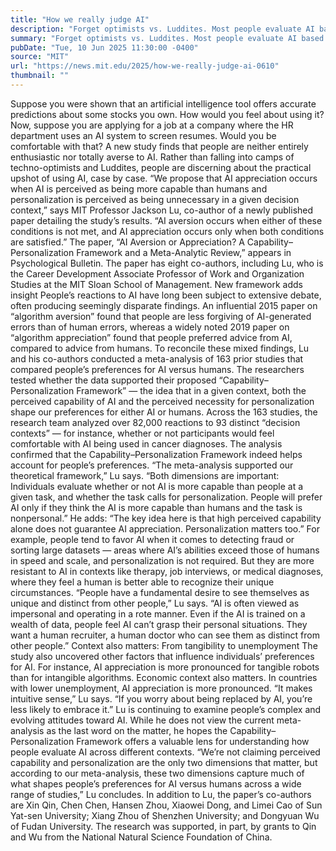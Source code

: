 ```yaml
---
title: "How we really judge AI"
description: "Forget optimists vs. Luddites. Most people evaluate AI based on its perceived capability and their need for personalization."
summary: "Forget optimists vs. Luddites. Most people evaluate AI based on its perceived capability and their need for personalizat"
pubDate: "Tue, 10 Jun 2025 11:30:00 -0400"
source: "MIT"
url: "https://news.mit.edu/2025/how-we-really-judge-ai-0610"
thumbnail: ""
---
```


Suppose you were shown that an artificial intelligence tool offers accurate predictions about some stocks you own. How would you feel about using it? Now, suppose you are applying for a job at a company where the HR department uses an AI system to screen resumes. Would you be comfortable with that?
A new study finds that people are neither entirely enthusiastic nor totally averse to AI. Rather than falling into camps of techno-optimists and Luddites, people are discerning about the practical upshot of using AI, case by case.
“We propose that AI appreciation occurs when AI is perceived as being more capable than humans and personalization is perceived as being unnecessary in a given decision context,” says MIT Professor Jackson Lu, co-author of a newly published paper detailing the study’s results. “AI aversion occurs when either of these conditions is not met, and AI appreciation occurs only when both conditions are satisfied.”
The paper, “AI Aversion or Appreciation? A Capability–Personalization Framework and a Meta-Analytic Review,” appears in Psychological Bulletin. The paper has eight co-authors, including Lu, who is the Career Development Associate Professor of Work and Organization Studies at the MIT Sloan School of Management.
New framework adds insight
People’s reactions to AI have long been subject to extensive debate, often producing seemingly disparate findings. An influential 2015 paper on “algorithm aversion” found that people are less forgiving of AI-generated errors than of human errors, whereas a widely noted 2019 paper on “algorithm appreciation” found that people preferred advice from AI, compared to advice from humans.
To reconcile these mixed findings, Lu and his co-authors conducted a meta-analysis of 163 prior studies that compared people’s preferences for AI versus humans. The researchers tested whether the data supported their proposed “Capability–Personalization Framework” — the idea that in a given context, both the perceived capability of AI and the perceived necessity for personalization shape our preferences for either AI or humans.
Across the 163 studies, the research team analyzed over 82,000 reactions to 93 distinct “decision contexts” — for instance, whether or not participants would feel comfortable with AI being used in cancer diagnoses. The analysis confirmed that the Capability–Personalization Framework indeed helps account for people’s preferences.
“The meta-analysis supported our theoretical framework,” Lu says. “Both dimensions are important: Individuals evaluate whether or not AI is more capable than people at a given task, and whether the task calls for personalization. People will prefer AI only if they think the AI is more capable than humans and the task is nonpersonal.”
He adds: “The key idea here is that high perceived capability alone does not guarantee AI appreciation. Personalization matters too.”
For example, people tend to favor AI when it comes to detecting fraud or sorting large datasets — areas where AI’s abilities exceed those of humans in speed and scale, and personalization is not required. But they are more resistant to AI in contexts like therapy, job interviews, or medical diagnoses, where they feel a human is better able to recognize their unique circumstances.
“People have a fundamental desire to see themselves as unique and distinct from other people,” Lu says. “AI is often viewed as impersonal and operating in a rote manner. Even if the AI is trained on a wealth of data, people feel AI can’t grasp their personal situations. They want a human recruiter, a human doctor who can see them as distinct from other people.”
Context also matters: From tangibility to unemployment
The study also uncovered other factors that influence individuals’ preferences for AI. For instance, AI appreciation is more pronounced for tangible robots than for intangible algorithms.
Economic context also matters. In countries with lower unemployment, AI appreciation is more pronounced.
“It makes intuitive sense,” Lu says. “If you worry about being replaced by AI, you’re less likely to embrace it.”
Lu is continuing to examine people’s complex and evolving attitudes toward AI. While he does not view the current meta-analysis as the last word on the matter, he hopes the Capability–Personalization Framework offers a valuable lens for understanding how people evaluate AI across different contexts.
“We’re not claiming perceived capability and personalization are the only two dimensions that matter, but according to our meta-analysis, these two dimensions capture much of what shapes people’s preferences for AI versus humans across a wide range of studies,” Lu concludes.
In addition to Lu, the paper’s co-authors are Xin Qin, Chen Chen, Hansen Zhou, Xiaowei Dong, and Limei Cao of Sun Yat-sen University; Xiang Zhou of Shenzhen University; and Dongyuan Wu of Fudan University.
The research was supported, in part, by grants to Qin and Wu from the National Natural Science Foundation of China.
